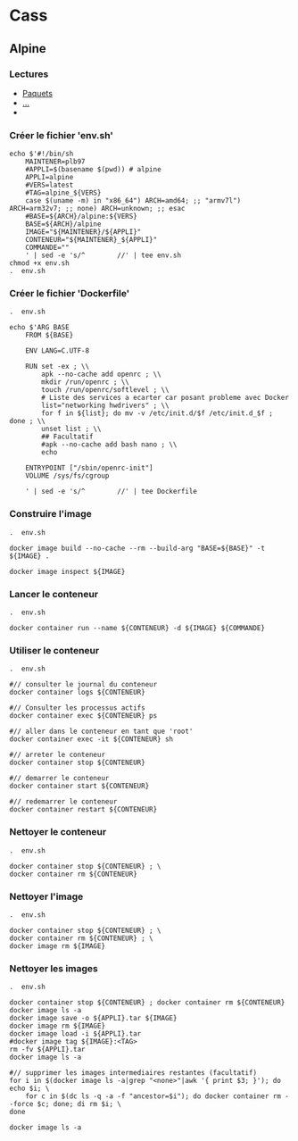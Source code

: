 #  Cass

## Alpine

### Lectures

* [Paquets](http://dl-cdn.alpinelinux.org/alpine/v3.10/main/armv7/)
* [...](http://dl-cdn.alpinelinux.org/alpine/v3.10/community/armv7/)
*

### Créer le fichier 'env.sh' 

    echo $'#!/bin/sh
        MAINTENER=plb97
        #APPLI=$(basename $(pwd)) # alpine
        APPLI=alpine
        #VERS=latest
        #TAG=alpine_${VERS}
        case $(uname -m) in "x86_64") ARCH=amd64; ;; "armv7l") ARCH=arm32v7; ;; none) ARCH=unknown; ;; esac
        #BASE=${ARCH}/alpine:${VERS}
        BASE=${ARCH}/alpine
        IMAGE="${MAINTENER}/${APPLI}"
        CONTENEUR="${MAINTENER}_${APPLI}"
        COMMANDE=""
        ' | sed -e 's/^        //' | tee env.sh
    chmod +x env.sh
    .  env.sh

### Créer le fichier 'Dockerfile'

    .  env.sh

    echo $'ARG BASE
        FROM ${BASE}
        
        ENV LANG=C.UTF-8
        
        RUN set -ex ; \\
            apk --no-cache add openrc ; \\
            mkdir /run/openrc ; \\
            touch /run/openrc/softlevel ; \\
            # Liste des services a ecarter car posant probleme avec Docker
            list="networking hwdrivers" ; \\
            for f in ${list}; do mv -v /etc/init.d/$f /etc/init.d_$f ; done ; \\
            unset list ; \\
            ## Facultatif
            #apk --no-cache add bash nano ; \\
            echo
        
        ENTRYPOINT ["/sbin/openrc-init"]
        VOLUME /sys/fs/cgroup
        
        ' | sed -e 's/^        //' | tee Dockerfile


### Construire l'image

    .  env.sh

    docker image build --no-cache --rm --build-arg "BASE=${BASE}" -t ${IMAGE} .

    docker image inspect ${IMAGE}


### Lancer le conteneur

    .  env.sh

    docker container run --name ${CONTENEUR} -d ${IMAGE} ${COMMANDE}

### Utiliser le conteneur

    .  env.sh
    
    #// consulter le journal du conteneur
    docker container logs ${CONTENEUR}

    #// Consulter les processus actifs
    docker container exec ${CONTENEUR} ps

    #// aller dans le conteneur en tant que 'root'
    docker container exec -it ${CONTENEUR} sh

    #// arreter le conteneur
    docker container stop ${CONTENEUR}

    #// demarrer le conteneur
    docker container start ${CONTENEUR}

    #// redemarrer le conteneur
    docker container restart ${CONTENEUR}

### Nettoyer le conteneur

    .  env.sh
    
    docker container stop ${CONTENEUR} ; \
    docker container rm ${CONTENEUR}

### Nettoyer l'image
  
    .  env.sh

    docker container stop ${CONTENEUR} ; \
    docker container rm ${CONTENEUR} ; \
    docker image rm ${IMAGE}

### Nettoyer les images
  
    .  env.sh

    docker container stop ${CONTENEUR} ; docker container rm ${CONTENEUR}
    docker image ls -a
    docker image save -o ${APPLI}.tar ${IMAGE}
    docker image rm ${IMAGE}
    docker image load -i ${APPLI}.tar
    #docker image tag ${IMAGE}:<TAG>
    rm -fv ${APPLI}.tar
    docker image ls -a
    
    #// supprimer les images intermediaires restantes (facultatif)
    for i in $(docker image ls -a|grep "<none>"|awk '{ print $3; }'); do echo $i; \
        for c in $(dc ls -q -a -f "ancestor=$i"); do docker container rm --force $c; done; di rm $i; \
    done

    docker image ls -a

